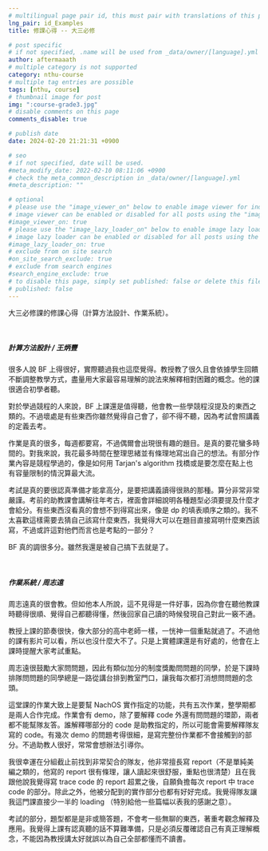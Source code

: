 ```yaml
---
# multilingual page pair id, this must pair with translations of this page. (This name must be unique)
lng_pair: id_Examples
title: 修課心得 -- 大三必修

# post specific
# if not specified, .name will be used from _data/owner/[language].yml
author: aftermaaath
# multiple category is not supported
category: nthu-course 
# multiple tag entries are possible
tags: [nthu, course]
# thumbnail image for post
img: ":course-grade3.jpg"
# disable comments on this page
comments_disable: true

# publish date
date: 2024-02-20 21:21:31 +0900

# seo
# if not specified, date will be used.
#meta_modify_date: 2022-02-10 08:11:06 +0900
# check the meta_common_description in _data/owner/[language].yml
#meta_description: ""

# optional
# please use the "image_viewer_on" below to enable image viewer for individual pages or posts (_posts/ or [language]/_posts folders).
# image viewer can be enabled or disabled for all posts using the "image_viewer_posts: true" setting in _data/conf/main.yml.
#image_viewer_on: true
# please use the "image_lazy_loader_on" below to enable image lazy loader for individual pages or posts (_posts/ or [language]/_posts folders).
# image lazy loader can be enabled or disabled for all posts using the "image_lazy_loader_posts: true" setting in _data/conf/main.yml.
#image_lazy_loader_on: true
# exclude from on site search
#on_site_search_exclude: true
# exclude from search engines
#search_engine_exclude: true
# to disable this page, simply set published: false or delete this file
# published: false
---
```


<!-- outline-start -->

大三必修課的修課心得（計算方法設計、作業系統）。

<!-- outline-end -->

<br>

##### 計算方法設計 / 王炳豐
很多人說 BF 上得很好，實際聽過我也這麼覺得。教授教了很久且會依據學生回饋不斷調整教學方式，盡量用大家最容易理解的說法來解釋相對困難的概念。他的課很適合初學者聽。

對於學過競程的人來說，BF 上課還是值得聽，他會教一些學競程沒提及的東西之類的。不過壞處是有些東西你雖然覺得自己會了，卻不得不聽，因為考試會照講義的定義去考。

作業是真的很多，每週都要寫，不過偶爾會出現很有趣的題目。是真的要花蠻多時間的。對我來說，我花最多時間在整理思緒並有條理地寫出自己的想法。有部分作業內容是競程學過的，像是如何用 Tarjan's algorithm 找橋或是要怎麼在點上也有容量限制的情況算最大流。

考試是真的要很認真準備才能拿高分，是要把講義讀得很熟的那種。算分非常非常嚴謹。考前的助教課會講解往年考古，裡面會詳細說明各種題型必須要提及什麼才會給分。有些東西沒看真的會想不到得寫出來，像是 dp 的填表順序之類的。我不太喜歡這樣需要去猜自己該寫什麼東西，我覺得大可以在題目直接寫明什麼東西該寫，不過或許這對他們而言也是考點的一部分？

BF 真的調很多分。雖然我還是被自己搞下去就是了。

<br>

##### 作業系統 / 周志遠
周志遠真的很會教。但如他本人所說，這不見得是一件好事，因為你會在聽他教課時聽得很順、覺得自己都聽得懂，然後回家自己讀的時候發現自己對此一竅不通。

教授上課的節奏很快，像大部分的高中老師一樣，一恍神一個重點就過了。不過他的課有影片可以看，所以也沒什麼大不了。只是上實體課還是有好處的，他會在上課時提醒大家考試重點。

周志遠很鼓勵大家問問題，因此有類似加分的制度獎勵問問題的同學，於是下課時排隊問問題的同學總是一路從講台排到教室門口，讓我每次都打消想問問題的念頭。

這堂課的作業大致上是要幫 NachOS 實作指定的功能，共有五次作業，整學期都是兩人合作完成。作業會有 demo，除了要解釋 code 外還有問問題的環節，兩者都不能幫隊友答。誰解釋哪部分的 code 是助教指定的，所以可能會需要解釋隊友寫的 code。有幾次 demo 的問題考得很細，是寫完整份作業都不會接觸到的部分。不過助教人很好，常常會想辦法引導你。

我很幸運在分組截止前找到非常契合的隊友，他非常擅長寫 report（不是單純美編之類的，他寫的 report 很有條理，讓人讀起來很舒服，重點也很清楚）且在我跟他說我覺得寫 trace code 的 report 超累之後，自願負擔每次 report 中 trace code 的部分。除此之外，他被分配到的實作部分也都有好好完成。我覺得隊友讓我這門課直接少一半的 loading （特別給他一些篇幅以表我的感謝之意）。

考試的部分，題型都是是非或簡答題，不會考一些無聊的東西，著重考觀念解釋及應用。我覺得上課有認真聽的話不算難準備，只是必須反覆確認自己有真正理解概念，不能因為教授講太好就誤以為自己全部都懂而不讀書。
